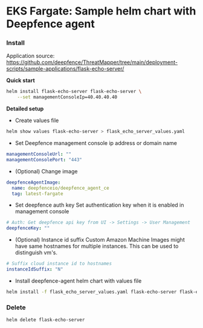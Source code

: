 # EKS Fargate: Sample helm chart with Deepfence agent

### Install

Application source: https://github.com/deepfence/ThreatMapper/tree/main/deployment-scripts/sample-applications/flask-echo-server/

**Quick start**

```bash
helm install flask-echo-server flask-echo-server \
    --set managementConsoleIp=40.40.40.40
```

**Detailed setup**

- Create values file
```bash
helm show values flask-echo-server > flask_echo_server_values.yaml
```
- Set Deepfence management console ip address or domain name
```yaml
managementConsoleUrl: ""
managementConsolePort: "443"
```
- (Optional) Change image
```yaml
deepfenceAgentImage:
  name: deepfenceio/deepfence_agent_ce
  tag: latest-fargate
```
- Set deepfence auth key
Set authentication key when it is enabled in management console
```yaml
# Auth: Get deepfence api key from UI -> Settings -> User Management
deepfenceKey: ""
```
- (Optional) Instance id suffix
Custom Amazon Machine Images might have same hostnames for multiple instances. This can be used to distinguish vm's. 
```yaml
# Suffix cloud instance id to hostnames
instanceIdSuffix: "N"
```
- Install deepfence-agent helm chart with values file
```bash
helm install -f flask_echo_server_values.yaml flask-echo-server flask-echo-server
```

### Delete

```bash
helm delete flask-echo-server
```